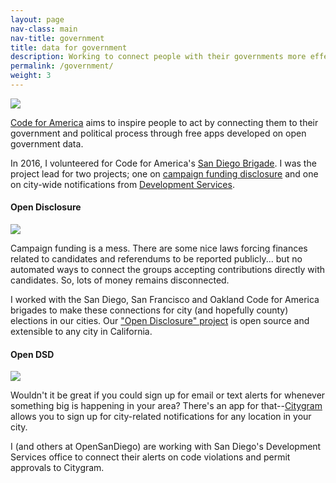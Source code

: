 ```yaml
---
layout: page
nav-class: main
nav-title: government
title: data for government
description: Working to connect people with their governments more effectively.
permalink: /government/
weight: 3
---
```


<img class="col one right" src="{{ '/img/logos/cfa.png' | prepend:site.baseurl }}">

<p>
  <a class="title" href="http://www.codeforamerica.org/">Code for America</a> aims to inspire people to act by connecting them to their government and political process through free apps developed on open government data.
</p>

<p>
  In 2016, I volunteered for Code for America's <a href="http://www.opensandiego.org/">San Diego Brigade</a>. I was the project lead for two projects; one on
  <a href="http://www.opendisclosure.io/">campaign funding disclosure</a>
  and one on city-wide notifications from <a href="http://www.sandiego.gov/development-services/">Development Services</a>.
</p>

<a name="opendisclosure"></a>
<h4>Open Disclosure</h4>

<img class="col one right" src="{{ '/img/logos/caciviclab.png' | prepend:site.baseurl }}">

<p>
  Campaign funding is a mess. There are some nice laws forcing finances related to candidates and referendums to be reported publicly... but no automated ways to connect the groups accepting contributions directly with candidates. So, lots of money remains disconnected.
</p>

<p>
  I worked with the San Diego, San Francisco and Oakland Code for America brigades to make these connections for city (and hopefully county) elections in our cities. Our <a class="title" href="https://github.com/opensandiego/opendisclosure">"Open Disclosure" project</a> is open source and extensible to any city in California.
</p>



<a name="opendsd"></a>
<h4>Open DSD</h4>

<img class="col one right" src="{{ '/img/logos/citygram.png' | prepend:site.baseurl }}">

<p>
  Wouldn't it be great if you could sign up for email or text alerts for whenever something big is happening in your area? There's an app for that--<a href="https://www.citygram.org/">Citygram</a> allows you to sign up for city-related notifications for any location in your city.
</p>

<p>
  I (and others at OpenSanDiego) are working with San Diego's Development Services office to connect their alerts on code violations and permit approvals to Citygram.
</p>
